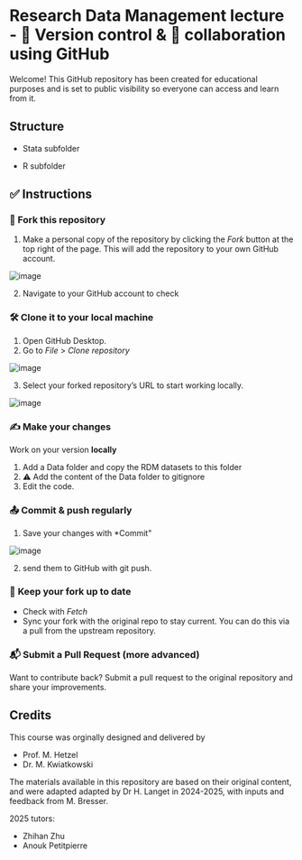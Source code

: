 # Research Data Management lecture - 🔄 Version control & 🤝 collaboration using GitHub

Welcome! This GitHub repository has been created for educational purposes and is set to public visibility so everyone can access and learn from it.

## Structure

* Stata subfolder

* R subfolder

## ✅ Instructions

### 🍴 Fork this repository 

1. Make a personal copy of the repository by clicking the *Fork* button at the top right of the page. This will add the repository to your own GitHub account.
   
  ![image](https://github.com/user-attachments/assets/fce85dee-c069-46bf-aeda-faaeb9b7837e)

2. Navigate to your GitHub account to check

### 🛠️ Clone it to your local machine

1. Open GitHub Desktop.
2. Go to *File* > *Clone repository*

  ![image](https://github.com/user-attachments/assets/e62f827e-1dd6-4928-9899-7bb54669cb2c)

3. Select your forked repository’s URL to start working locally.

  ![image](https://github.com/user-attachments/assets/e7aa53e1-ec4e-4769-b3e8-495f6c0ffaca)

### ✍️ **Make your changes**

Work on your version **locally**

1. Add a Data folder and copy the RDM datasets to this folder
2. ⚠️ Add the content of the Data folder to gitignore
3. Edit the code.

### 📤 Commit & push regularly

1. Save your changes with *Commit"

![image](https://github.com/user-attachments/assets/6e4afcf0-cbd9-4206-9d49-6c3f099fb444)

2. send them to GitHub with git push.

### 🔁 **Keep your fork up to date**

* Check with *Fetch*
* Sync your fork with the original repo to stay current. You can do this via a pull from the upstream repository.

### 📬 **Submit a Pull Request (more advanced)**

Want to contribute back? Submit a pull request to the original repository and share your improvements.

## Credits

This course was orginally designed and delivered by
* Prof. M. Hetzel
* Dr. M. Kwiatkowski

The materials available in this repository are based on their original content, and were adapted adapted by Dr H. Langet in 2024-2025, with inputs and feedback from M. Bresser.

2025 tutors:
* Zhihan Zhu
* Anouk Petitpierre
